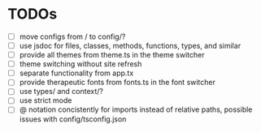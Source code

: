 # TODOs

- [ ] move configs from / to config/?
- [ ] use jsdoc for files, classes, methods, functions, types, and similar
- [ ] provide all themes from theme.ts in the theme switcher
- [ ] theme switching without site refresh
- [ ] separate functionality from app.tx
- [ ] provide therapeutic fonts from fonts.ts in the font switcher
- [ ] use types/ and context/?
- [ ] use strict mode
- [ ] @ notation concistently for imports instead of relative paths, possible issues with config/tsconfig.json

